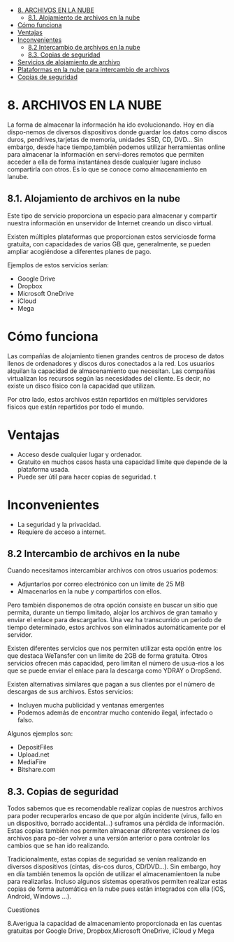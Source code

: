 - [8. ARCHIVOS EN LA NUBE](#8-archivos-en-la-nube)
  - [8.1. Alojamiento de archivos en la nube](#81-alojamiento-de-archivos-en-la-nube)
- [Cómo funciona](#c%c3%b3mo-funciona)
- [Ventajas](#ventajas)
- [Inconvenientes](#inconvenientes)
  - [8.2 Intercambio de archivos en la nube](#82-intercambio-de-archivos-en-la-nube)
  - [8.3. Copias de seguridad](#83-copias-de-seguridad)
- [Servicios de alojamiento de archivo](#servicios-de-alojamiento-de-archivo)
- [Plataformas en la nube para intercambio de archivos](#plataformas-en-la-nube-para-intercambio-de-archivos)
- [Copias de seguridad](#copias-de-seguridad)


# 8. ARCHIVOS EN LA NUBE

La forma de almacenar la información ha ido evolucionando. Hoy en día dispo-nemos de diversos dispositivos donde guardar los datos como discos duros, pendrives,tarjetas de memoria, unidades SSD, CD, DVD... Sin embargo, desde hace tiempo,también podemos utilizar herramientas online para almacenar la información en servi-dores remotos que permiten acceder a ella de forma instantánea desde cualquier lugare incluso compartirla con otros. Es lo que se conoce como almacenamiento en lanube.

## 8.1. Alojamiento de archivos en la nube

Este tipo de servicio proporciona un espacio para almacenar y compartir nuestra información en unservidor de Internet creando un disco virtual.

Existen múltiples plataformas que proporcionan estos serviciosde forma gratuita, con capacidades de varios GB que, generalmente, se pueden ampliar acogiéndose a diferentes planes de pago.

Ejemplos de estos servicios serían:

- Google Drive
- Dropbox
- Microsoft OneDrive
- iCloud
- Mega

# Cómo funciona

Las compañías de alojamiento tienen grandes centros de proceso de datos llenos de ordenadores y discos duros conectados a la red. Los usuarios alquilan la capacidad de almacenamiento que necesitan. Las compañías virtualizan  los recursos según las necesidades del cliente. Es decir, no existe un disco físico con la capacidad que utilizan.

Por otro lado, estos archivos están repartidos en múltiples servidores físicos que están repartidos por todo el mundo.

# Ventajas

- Acceso desde cualquier lugar y ordenador.
- Gratuito en muchos casos hasta una capacidad límite que depende de la plataforma usada.
- Puede ser útil para hacer copias de seguridad.
t
# Inconvenientes

- La seguridad y la privacidad.
- Requiere de acceso a internet.

## 8.2 Intercambio de archivos en la nube

Cuando necesitamos intercambiar archivos con otros usuarios podemos:

- Adjuntarlos por correo electrónico con un límite de 25 MB
- Almacenarlos en la nube y compartirlos con ellos.

Pero también disponemos de otra opción consiste en buscar un sitio que permita, durante un tiempo limitado, alojar los archivos de gran tamaño y enviar el enlace para descargarlos. Una vez ha transcurrido un período de tiempo determinado, estos archivos son eliminados automáticamente por el servidor.

Existen diferentes servicios que nos permiten utilizar esta opción entre los que destaca WeTansfer con un límite de 2GB de forma gratuita. Otros servicios ofrecen más capacidad, pero limitan el número de usua-rios a los que se puede enviar el enlace para la descarga como YDRAY o DropSend.

Existen alternativas similares que pagan a sus clientes por el número de descargas de sus archivos. Estos servicios: 

- Incluyen mucha publicidad y ventanas emergentes
- Podemos además de encontrar mucho contenido ilegal, infectado o falso.

Algunos ejemplos son:

- DepositFiles
- Upload.net
- MediaFire
- Bitshare.com

## 8.3. Copias de seguridad

Todos sabemos que es recomendable realizar copias de nuestros archivos para poder recuperarlos encaso de que por algún incidente (virus, fallo en un dispositivo, borrado accidental...) suframos una pérdida de información. Estas copias también nos permiten almacenar diferentes versiones de los archivos para po-der volver a una versión anterior o para controlar los cambios que se han ido realizando.

Tradicionalmente, estas copias de seguridad se venían realizando en diversos dispositivos (cintas, dis-cos duros, CD/DVD...). Sin embargo, hoy en día también tenemos la opción de utilizar el almacenamientoen la nube para realizarlas. Incluso algunos sistemas operativos permiten realizar estas copias de forma automática en la nube pues están integrados con ella (iOS, Android, Windows ...).

Cuestiones

8.Averigua   la   capacidad   de   almacenamiento   proporcionada   en   las   cuentas   gratuitas   por   Google   Drive,   Dropbox,Microsoft OneDrive, iCloud y Mega